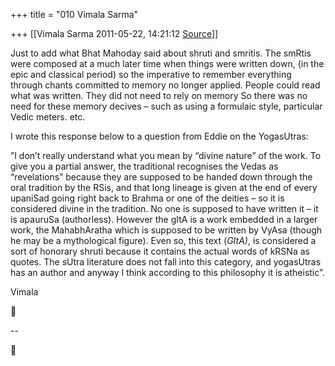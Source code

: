 +++
title = "010 Vimala Sarma"

+++
[[Vimala Sarma	2011-05-22, 14:21:12 [Source](https://groups.google.com/g/samskrita/c/dGP1MFRZYJI)]]



Just to add what Bhat Mahoday said about shruti and smritis. The smRtis were composed at a much later time when things were written down, (in the epic and classical period) so the imperative to remember everything through chants committed to memory no longer applied. People could read what was written. They did not need to rely on memory So there was no need for these memory decives – such as using a formulaic style, particular Vedic meters. etc.



I wrote this response below to a question from Eddie on the YogasUtras:



”I don’t really understand what you mean by “divine nature” of the work. To give you a partial answer, the traditional recognises the Vedas as “revelations” because they are supposed to be handed down through the oral tradition by the RSis, and that long lineage is given at the end of every upaniSad going right back to Brahma or one of the deities – so it is considered divine in the tradition. No one is supposed to have written it – it is apauruSa (authorless). However the gItA is a work embedded in a larger work, the MahabhAratha which is supposed to be written by VyAsa (though he may be a mythological figure). Even so, this text (*GItA)*, is considered a sort of honorary shruti because it contains the actual words of kRSNa as quotes. The sUtra literature does not fall into this category, and yogasUtras has an author and anyway I think according to this philosophy it is atheistic”.



Vimala



--  



